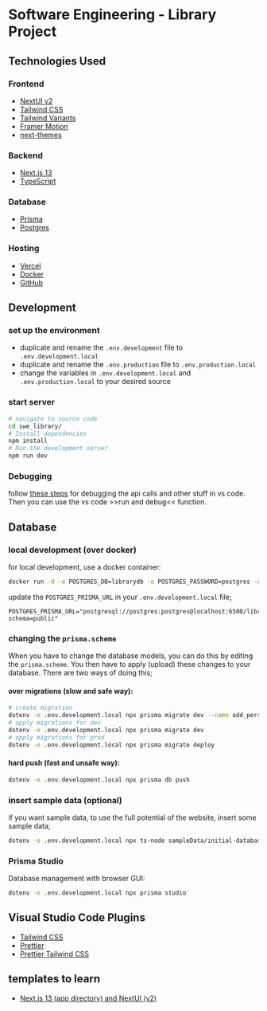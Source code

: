 # Software Engineering - Library Project


## Technologies Used

### Frontend
- [NextUI v2](https://nextui.org/)
- [Tailwind CSS](https://tailwindcss.com/)
- [Tailwind Variants](https://tailwind-variants.org)
- [Framer Motion](https://www.framer.com/motion/)
- [next-themes](https://github.com/pacocoursey/next-themes)

### Backend
- [Next.js 13](https://nextjs.org/docs/getting-started)
- [TypeScript](https://www.typescriptlang.org/)

### Database
- [Prisma](https://www.prisma.io/)
- [Postgres](https://www.postgresql.org/)

### Hosting
- [Vercel](https://vercel.com/)
- [Docker](https://www.docker.com/)
- [GitHub](https://github.com/)


## Development
### set up the environment
- duplicate and rename the `.env.development` file to `.env.development.local`
- duplicate and rename the `.env.production` file to `.env.production.local`
- change the variables in `.env.development.local` and `.env.production.local` to your desired source

### start server
```bash
# navigate to source code
cd swe_library/
# Install dependencies
npm install
# Run the development server
npm run dev
```

### Debugging
follow [these steps](https://nextjs.org/docs/pages/building-your-application/configuring/debugging#debugging-with-vs-code) for debugging the api calls and other stuff in vs code.
Then you can use the vs code >>run and debug<< function.


## Database
### local development (over docker)
for local development, use a docker container:
```bash
docker run -d -e POSTGRES_DB=librarydb -e POSTGRES_PASSWORD=postgres -e POSTGRES_USER=postgres -p "6500:5432" postgres
```

update the `POSTGRES_PRISMA_URL` in your `.env.development.local` file;
```
POSTGRES_PRISMA_URL="postgresql://postgres:postgres@localhost:6500/librarydb?schema=public"
```
### changing the `prisma.scheme`
When you have to change the database models, you can do this by editing the `prisma.scheme`.
You then have to apply (upload) these changes to your database. There are two ways of doing this;

#### over migrations (slow and safe way):
```bash
# create migration
dotenv -e .env.development.local npx prisma migrate dev --name add_person_table
# apply migrations for dev
dotenv -e .env.development.local npx prisma migrate dev
# apply migrations for prod
dotenv -e .env.development.local npx prisma migrate deploy
```

#### hard push (fast and unsafe way):
```bash
dotenv -e .env.development.local npx prisma db push
```

### insert sample data (optional)
if you want sample data, to use the full potential of the website, insert some sample data;
```bash
dotenv -e .env.development.local npx ts-node sampleData/initial-database.ts
```

### Prisma Studio
Database management with browser GUI:
```bash
dotenv -e .env.development.local npx prisma studio
```


## Visual Studio Code Plugins
- [Tailwind CSS](https://marketplace.visualstudio.com/items?itemName=bradlc.vscode-tailwindcss)
- [Prettier](https://marketplace.visualstudio.com/items?itemName=esbenp.prettier-vscode)
- [Prettier Tailwind CSS](https://github.com/tailwindlabs/prettier-plugin-tailwindcss)


## templates to learn
- [Next.js 13 (app directory) and NextUI (v2)](https://github.com/nextui-org/next-app-template/tree/main)